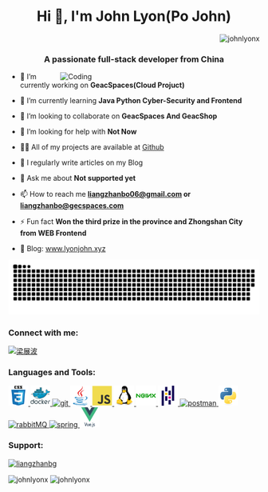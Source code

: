 <h1 align="center">Hi 👋, I'm John Lyon(Po John)</h1>
<p align="right"> <img src="https://komarev.com/ghpvc/?username=johnlyonx&label=Profile%20views&color=0e75b6&style=flat" alt="johnlyonx" /> </p>
<h3 align="center">A passionate full-stack developer from China</h3>
<img align="right" alt="Coding" width="400" src="https://media.tenor.com/GfSX-u7VGM4AAAAC/coding.gif">

- 🔭 I’m currently working on **GeacSpaces(Cloud Projuct)**

- 🌱 I’m currently learning **Java Python Cyber-Security and Frontend**

- 👯 I’m looking to collaborate on **GeacSpaces And GeacShop**

- 🤝 I’m looking for help with **Not Now**

- 👨‍💻 All of my projects are available at [Github](JohnLyonX)

- 📝 I regularly write articles on my Blog

- 💬 Ask me about **Not supported yet**

- 📫 How to reach me **liangzhanbo06@gmail.com or liangzhanbo@gecspaces.com**

- ⚡ Fun fact **Won the third prize in the province and Zhongshan City from WEB Frontend**

- 🪪 Blog: www.lyonjohn.xyz

![snake gif](https://github.com/JohnLyonX/JohnLyonX/blob/manual-run-output/only-svg/github-contribution-grid-snake.svg)

<h3 align="left">Connect with me:</h3>
<p align="left">
<a href="https://www.youtube.com/c/梁展波" target="blank"><img align="center" src="https://raw.githubusercontent.com/rahuldkjain/github-profile-readme-generator/master/src/images/icons/Social/youtube.svg" alt="梁展波" height="30" width="40" /></a>
</p>

<h3 align="left">Languages and Tools:</h3>
<p align="left"> <a href="https://www.w3schools.com/css/" target="_blank" rel="noreferrer"> <img src="https://raw.githubusercontent.com/devicons/devicon/master/icons/css3/css3-original-wordmark.svg" alt="css3" width="40" height="40"/> </a> <a href="https://www.docker.com/" target="_blank" rel="noreferrer"> <img src="https://raw.githubusercontent.com/devicons/devicon/master/icons/docker/docker-original-wordmark.svg" alt="docker" width="40" height="40"/> </a> <a href="https://git-scm.com/" target="_blank" rel="noreferrer"> <img src="https://www.vectorlogo.zone/logos/git-scm/git-scm-icon.svg" alt="git" width="40" height="40"/> </a> <a href="https://www.java.com" target="_blank" rel="noreferrer"> <img src="https://raw.githubusercontent.com/devicons/devicon/master/icons/java/java-original.svg" alt="java" width="40" height="40"/> </a> <a href="https://developer.mozilla.org/en-US/docs/Web/JavaScript" target="_blank" rel="noreferrer"> <img src="https://raw.githubusercontent.com/devicons/devicon/master/icons/javascript/javascript-original.svg" alt="javascript" width="40" height="40"/> </a> <a href="https://www.linux.org/" target="_blank" rel="noreferrer"> <img src="https://raw.githubusercontent.com/devicons/devicon/master/icons/linux/linux-original.svg" alt="linux" width="40" height="40"/> </a> <a href="https://www.nginx.com" target="_blank" rel="noreferrer"> <img src="https://raw.githubusercontent.com/devicons/devicon/master/icons/nginx/nginx-original.svg" alt="nginx" width="40" height="40"/> </a> <a href="https://pandas.pydata.org/" target="_blank" rel="noreferrer"> <img src="https://raw.githubusercontent.com/devicons/devicon/2ae2a900d2f041da66e950e4d48052658d850630/icons/pandas/pandas-original.svg" alt="pandas" width="40" height="40"/> </a> <a href="https://postman.com" target="_blank" rel="noreferrer"> <img src="https://www.vectorlogo.zone/logos/getpostman/getpostman-icon.svg" alt="postman" width="40" height="40"/> </a> <a href="https://www.python.org" target="_blank" rel="noreferrer"> <img src="https://raw.githubusercontent.com/devicons/devicon/master/icons/python/python-original.svg" alt="python" width="40" height="40"/> </a> <a href="https://www.rabbitmq.com" target="_blank" rel="noreferrer"> <img src="https://www.vectorlogo.zone/logos/rabbitmq/rabbitmq-icon.svg" alt="rabbitMQ" width="40" height="40"/> </a> <a href="https://spring.io/" target="_blank" rel="noreferrer"> <img src="https://www.vectorlogo.zone/logos/springio/springio-icon.svg" alt="spring" width="40" height="40"/> </a> <a href="https://vuejs.org/" target="_blank" rel="noreferrer"> <img src="https://raw.githubusercontent.com/devicons/devicon/master/icons/vuejs/vuejs-original-wordmark.svg" alt="vuejs" width="40" height="40"/> </a> </p>

<h3 align="left">Support:</h3>
<p>
  <a href="https://www.buymeacoffee.com/liangzhanbg"> <img align="center" src="https://cdn.buymeacoffee.com/buttons/v2/default-yellow.png" height="50" width="210" alt="liangzhanbg" /></a>
</p>
<!--
<p>
  <img align="center" src="https://github-readme-stats.vercel.app/api/top-langs?username=pojohnx&show_icons=true&locale=en&layout=compact" alt="pojohnx" />
</p>
-->
<p>
  <img align="center" src="https://github-readme-stats.vercel.app/api?username=johnlyonx&show_icons=true&locale=en" alt="johnlyonx" />
  <img align="center" src="https://github-readme-streak-stats.herokuapp.com/?user=johnlyonx&" alt="johnlyonx" />
</p>

<!---
PoJohnX/PoJohnX is a ✨ special ✨ repository because its `README.md` (this file) appears on your GitHub profile.
You can click the Preview link to take a look at your changes.
--->
